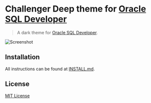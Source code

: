 # Challenger Deep theme for [Oracle SQL Developer](https://www.oracle.com/database/technologies/appdev/sql-developer.html)

> A dark theme for [Oracle SQL Developer](https://www.oracle.com/database/technologies/appdev/sql-developer.html).

![Screenshot](images/dracula_syntax.png)

## Installation

All instructions can be found at [INSTALL.md](INSTALL.md#install).

## License

[MIT License](./LICENSE)

